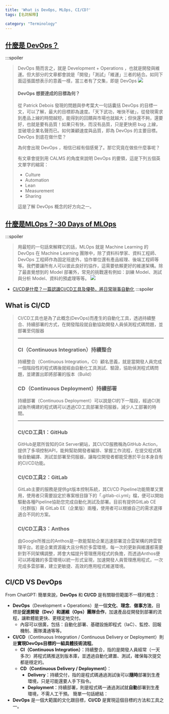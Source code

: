 ```yaml
---
title: 'What is DevOps, MLOps, CI/CD?'
tags: [名詞解釋]

category: "Terminology"
---
```


## [什麼是 DevOps？](https://ithelp.ithome.com.tw/articles/10184557)
:::spoiler 
> DevOps 簡而言之，就是 Development + Operations ，也就是開發與維運。但大部分的文章都會說是「開發」「測試」「維運」三者的結合。如同下面這張圖想表示的意義一樣，當三者有了交集，即是 DevOps
> ![](https://upload.wikimedia.org/wikipedia/commons/thumb/b/b5/Devops.svg/512px-Devops.svg.png)
> #### DevOps 想要達成的目標為何？
>
>從 Patrick Debois 發現的問題與參考葉大一句話囊括 DevOps 的目標一文，可以了解，最大的目標即為速度。「天下武功，唯快不破」，從發現需求到產品上線的時間越短，能得到的回饋與市場也就越大；但快還不夠，還要好，也就是要有品質！如果只有快，而沒有品質，只是更快把 bug 上線，並破壞企業名聲而已。如何兼顧速度與品質，即為 DevOps 的主要目標。
DevOps 到底在做什麼？
>
>為何會出現 DevOps ，相信已經有個感覺了。那它究竟在做些什麼事呢？
>
>有文章會提到用 CALMS 的角度來說明 DevOps 的要領，這是下列五個英文單字的縮寫：
> * Culture
> * Automation
> * Lean
> * Measurement
> * Sharing
> 
> 這是了解 DevOps 概念的好方向之一。

## [什麼是MLOps？-30 Days of MLOps](https://ithelp.ithome.com.tw/articles/10238335)
:::spoiler 
> 用最短的一句話來解釋它的話，MLOps 就是 Machine Learning 的 DevOps
> 在 Machine Learning 團隊中，除了資料科學家、資料工程師、DevOps 工程師作為固定班底外，協作單位還有產品經理、後端工程師等等。我們要讓所有人可以彼此良好的協作，這需要依賴更好的維運架構。除了最直覺想到的 Model 部署外，常見的挑戰還有例如：訓練 Model、測試與分析 Model、資料的預處理等等。
> ![](https://github.com/alincode/30-days-of-mlops/raw/master/assets/mlops-collenges.png)
* [CI/CD是什麼？一篇認識CI/CD工具及優勢，將日常瑣事自動化](https://www.wingwill.com.tw/zh-tw/%E9%83%A8%E8%90%BD%E6%A0%BC/%E9%9B%B2%E5%9C%B0%E6%B7%B7%E5%90%88%E6%87%89%E7%94%A8/cicd%E5%B7%A5%E5%85%B7/)
:::spoiler

## What is CI/CD
> CI/CD工具也是為了此概念(DevOps)而產生的自動化工具，透過持續整合、持續部署的方式，在開發階段就自動協助開發人員偵測程式碼問題，並部署至伺服器
>
> ---
> ### CI（Continuous Integration）持續整合
> 持續整合（Continuous Integration，CI）顧名思義，就是當開發人員完成一個階段性的程式碼後就經由自動化工具測試、驗證，協助偵測程式碼問題，並建置出即將部署的版本（Build）
> ### CD（Continuous Deployment）持續部署
> 持續部署（Continuous Deployment）可以說是CI的下一階段，經過CI測試後所構建的程式碼可以透過CD工具部署至伺服器，減少人工部署的時間。
>
> ---
> ### CI/CD工具1：GitHub 
> GitHub是眾所皆知的Git Server網站，其CI/CD服務稱為GitHub Action，提供了多項控制API，能夠幫助開發者編排、掌握工作流程，在提交程式碼後自動編譯、測試並部署至伺服器，讓每位開發者都能受惠於平台本身自有的CI/CD功能。
> ### CI/CD工具2：GitLab 
> GitLab主要的服務是提供git版本控制系統，其CI/CD Pipeline功能簡單又實用，使用者只需要設定於專案根目錄下的「.gitlab-ci.yml」檔，便可以開始驅動各種Pipeline協助您完成自動化測試及部署。目前有提供GitLab CE（社群版）與 GitLab EE（企業版）兩種，使用者可以根據自己的需求選擇適合不同的方案。
> ### CI/CD工具3：Anthos 
> 由Google所推出的Anthos是一款能幫助企業迅速部署混合雲架構的跨雲管理平台。若是企業資源龐大且分佈於多雲環境，每一次的更新與維護都需要針對不同架構調整，將會大幅提升管理應用程式的負擔，而透過Anthos便可以將複雜的多雲環境以統一形式呈現，加速開發人員管理應用程式，一次完成多雲部署，建立更敏捷、高效的應用程式維運環境。

## CI/CD VS DevOps
From ChatGPT:
簡單來說，**DevOps** 和 **CI/CD** 是有關聯但範圍不一樣的概念：

- **DevOps**（Development + Operations）是一個**文化**、**理念**、**做事方法**，目標是**促進開發（Dev）和運維（Ops）團隊合作**，加速產品從開發到部署的流程，讓軟體能更快、更穩定地交付。
  - 內容可以很廣，包括：自動化部署、基礎設施即程式（IaC）、監控、回報機制、團隊溝通等等。
- **CI/CD**（Continuous Integration / Continuous Delivery or Deployment）則是**實現DevOps目標的一組具體技術流程**。
  - **CI（Continuous Integration）**：持續整合，指的是開發人員經常（一天多次）將程式碼推送到版本庫，並透過自動化建置、測試，確保每次提交都是穩定的。
  - **CD（Continuous Delivery / Deployment）**：
    - **Delivery**：持續交付，指的是程式碼通過測試後可以**隨時**部署到生產環境，只是可能還要人手下指令。
    - **Deployment**：持續部署，則是程式碼一通過測試就**自動**部署到生產環境，不需人工干預。
    簡單一句話總結：
- **DevOps** 是一個大範圍的文化跟目標，**CI/CD** 是實現這個目標的方法和工具之一。